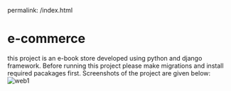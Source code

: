 permalink: /index.html
# e-commerce
this project is an e-book store developed using python and django framework.
Before running this project please make migrations and install required pacakages first.
Screenshots of the project are given below:
![web1](https://user-images.githubusercontent.com/66542933/177370149-3cb6103f-009f-4a77-a8b1-36cc9122a823.png)

